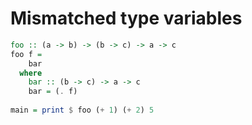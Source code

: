 # Mismatched type variables

```haskell active
foo :: (a -> b) -> (b -> c) -> a -> c
foo f =
    bar
  where
    bar :: (b -> c) -> a -> c
    bar = (. f)
    
main = print $ foo (+ 1) (+ 2) 5
```